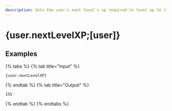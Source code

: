```yaml
---
description: Gets the user's next level's xp required to level up to it.
---
```

# {user.nextLevelXP;[user]}
## Examples
{% tabs %}
{% tab title="Input" %}
```text
{user.nextLevelXP}
```
{% endtab %}
{% tab title="Output" %}
```text
155
```
{% endtab %}
{% endtabs %}